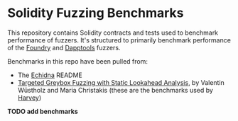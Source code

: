 # Solidity Fuzzing Benchmarks

This repository contains Solidity contracts and tests used to benchmark performance of fuzzers.
It's structured to primarily benchmark performance of the [Foundry](https://github.com/gakonst/foundry/) and [Dapptools](https://github.com/dapphub/dapptools) fuzzers.

Benchmarks in this repo have been pulled from:
- The [Echidna](https://github.com/crytic/echidna) README
- [Targeted Greybox Fuzzing with Static Lookahead Analysis](https://arxiv.org/pdf/1905.07147.pdf), by Valentin Wüstholz and Maria Christakis (these are the benchmarks used by [Harvey](https://mariachris.github.io/Pubs/FSE-2020-Harvey.pdf))

**TODO add benchmarks**
